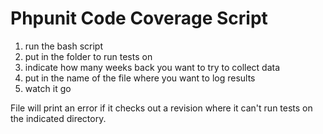 # Phpunit Code Coverage Script
1. run the bash script
1. put in the folder to run tests on
1. indicate how many weeks back you want to try to collect data
1. put in the name of the file where you want to log results
1. watch it go

File will print an error if it checks out a revision where it can't run tests on the indicated directory.
